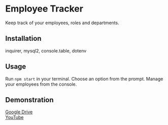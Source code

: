 # Employee Tracker

Keep track of your employees, roles and departments.

## Installation

inquirer, mysql2, console.table, dotenv

## Usage

Run ```npm start``` in your terminal. Choose an option from the prompt. Manage your employees from the console.

## Demonstration

[Google Drive](https://drive.google.com/file/d/1AFCH1dJvdMIvaz3-DkMP2FzVIBJsNiTO/view)  
[YouTube](https://youtu.be/38KsGevHrE4)
